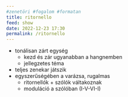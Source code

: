 ```yaml
---
#zenetöri #fogalom #formatan
title: ritornello
feed: show
date: 2022-12-23 17:30
permalink: /ritornello
---
```


- tonálisan zárt egység
	- kezd és zár ugyanabban a hangnemben
	- jellegzetes téma
- teljes zenekar játszik
- egyszerűségében a varázsa, rugalmas
	- ritornellók + szólók váltakoznak	
	- moduláció a szólóban (I-V-VI-I)